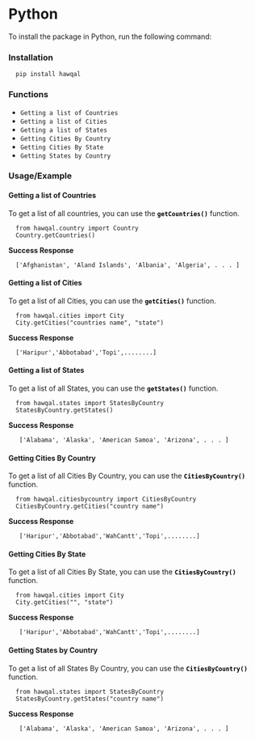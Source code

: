 
# Python

To install the package in Python, run the following command:

### Installation

```code
  pip install hawqal
```

### Functions

- `Getting a list of Countries`
- `Getting a list of Cities`
- `Getting a list of States`
- `Getting Cities By Country`
- `Getting Cities By State`
- `Getting States by Country`

### Usage/Example

#### Getting a list of Countries
To get a list of all countries, you can use the <span style="font-weight:bold; color:#000000;">`getCountries()`</span> function.

``` code
  from hawqal.country import Country
  Country.getCountries()

```
<span style="font-weight:bold;"> Success Response</span>
```
  ['Afghanistan', 'Aland Islands', 'Albania', 'Algeria', . . . ]
```

#### Getting a list of Cities
To get a list of all Cities, you can use the <span style="font-weight:bold; color:#000000;">`getCities()`</span> function.

``` code
  from hawqal.cities import City
  City.getCities("countries name", "state")
```
<span style="font-weight:bold;"> Success Response</span>
```
  ['Haripur','Abbotabad','Topi',........]
```

#### Getting a list of States
To get a list of all States, you can use the <span style="font-weight:bold; color:#000000;">`getStates()`</span> function.

``` code
  from hawqal.states import StatesByCountry
  StatesByCountry.getStates()
```

<span style="font-weight:bold;"> Success Response</span>
```code
   ['Alabama', 'Alaska', 'American Samoa', 'Arizona', . . . ]
```

#### Getting Cities By Country
To get a list of all Cities By Country, you can use the <span style="font-weight:bold; color:#000000;">`CitiesByCountry()`</span> function.

``` code
  from hawqal.citiesbycountry import CitiesByCountry
  CitiesByCountry.getCities("country name")
```
<span style="font-weight:bold;"> Success Response</span>
```code
   ['Haripur','Abbotabad','WahCantt','Topi',........]
```

#### Getting Cities By State
To get a list of all Cities By State, you can use the <span style="font-weight:bold; color:#000000;">`CitiesByCountry()`</span> function.

``` code
  from hawqal.cities import City
  City.getCities("", "state")
```
<span style="font-weight:bold;"> Success Response</span>
```code
   ['Haripur','Abbotabad','WahCantt','Topi',........]
```

#### Getting States by Country
To get a list of all States By Country, you can use the <span style="font-weight:bold; color:#000000;">`CitiesByCountry()`</span> function.

``` code
  from hawqal.states import StatesByCountry
  StatesByCountry.getStates("country name")
```
<span style="font-weight:bold;"> Success Response</span>
```code
   ['Alabama', 'Alaska', 'American Samoa', 'Arizona', . . . ]
```